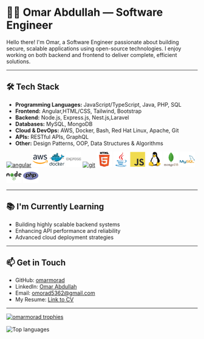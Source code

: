

# 👨‍💻 Omar Abdullah — Software Engineer

Hello there! I'm Omar, a Software Engineer passionate about building secure, scalable applications using open-source technologies. I enjoy working on both backend and frontend to deliver complete, efficient solutions.

---

## 🛠️ Tech Stack

* **Programming Languages:** JavaScript/TypeScript, Java, PHP, SQL
* **Frontend:** Angular,HTML/CSS, Tailwind, Bootstrap
* **Backend:** Node.js, Express.js, Nest.js,Laravel
* **Databases:** MySQL, MongoDB
* **Cloud & DevOps:** AWS, Docker, Bash, Red Hat Linux, Apache, Git
* **APIs:** RESTful APIs, GraphQL
* **Other:** Design Patterns, OOP, Data Structures & Algorithms

<p align="left">
  <a href="https://angular.io" target="_blank" rel="noreferrer"><img src="https://angular.io/assets/images/logos/angular/angular.svg" alt="angular" width="40" height="40"/></a>
  <a href="https://aws.amazon.com" target="_blank" rel="noreferrer"><img src="https://raw.githubusercontent.com/devicons/devicon/master/icons/amazonwebservices/amazonwebservices-original-wordmark.svg" alt="aws" width="40" height="40"/></a>
  <a href="https://www.docker.com/" target="_blank" rel="noreferrer"><img src="https://raw.githubusercontent.com/devicons/devicon/master/icons/docker/docker-original-wordmark.svg" alt="docker" width="40" height="40"/></a>
  <a href="https://expressjs.com" target="_blank" rel="noreferrer"><img src="https://raw.githubusercontent.com/devicons/devicon/master/icons/express/express-original-wordmark.svg" alt="express" width="40" height="40"/></a>
  <a href="https://git-scm.com/" target="_blank" rel="noreferrer"><img src="https://www.vectorlogo.zone/logos/git-scm/git-scm-icon.svg" alt="git" width="40" height="40"/></a>
  <a href="https://www.w3.org/html/" target="_blank" rel="noreferrer"><img src="https://raw.githubusercontent.com/devicons/devicon/master/icons/html5/html5-original-wordmark.svg" alt="html5" width="40" height="40"/></a>
  <a href="https://www.java.com" target="_blank" rel="noreferrer"><img src="https://raw.githubusercontent.com/devicons/devicon/master/icons/java/java-original.svg" alt="java" width="40" height="40"/></a>
  <a href="https://developer.mozilla.org/en-US/docs/Web/JavaScript" target="_blank" rel="noreferrer"><img src="https://raw.githubusercontent.com/devicons/devicon/master/icons/javascript/javascript-original.svg" alt="javascript" width="40" height="40"/></a>
  <a href="https://www.linux.org/" target="_blank" rel="noreferrer"><img src="https://raw.githubusercontent.com/devicons/devicon/master/icons/linux/linux-original.svg" alt="linux" width="40" height="40"/></a>
  <a href="https://www.mongodb.com/" target="_blank" rel="noreferrer"><img src="https://raw.githubusercontent.com/devicons/devicon/master/icons/mongodb/mongodb-original-wordmark.svg" alt="mongodb" width="40" height="40"/></a>
  <a href="https://www.mysql.com/" target="_blank" rel="noreferrer"><img src="https://raw.githubusercontent.com/devicons/devicon/master/icons/mysql/mysql-original-wordmark.svg" alt="mysql" width="40" height="40"/></a>
  <a href="https://nodejs.org" target="_blank" rel="noreferrer"><img src="https://raw.githubusercontent.com/devicons/devicon/master/icons/nodejs/nodejs-original-wordmark.svg" alt="nodejs" width="40" height="40"/></a>
  <a href="https://www.php.net" target="_blank" rel="noreferrer"><img src="https://raw.githubusercontent.com/devicons/devicon/master/icons/php/php-original.svg" alt="php" width="40" height="40"/></a>

</p>

---

## 📚 I'm Currently Learning

* Building highly scalable backend systems
* Enhancing API performance and reliability
* Advanced cloud deployment strategies

---

## 📫 Get in Touch

* GitHub: [omarmorad](https://github.com/omarmorad)
* LinkedIn: [Omar Abdullah](https://www.linkedin.com/in/omar-abdullah-27a96b285)
* Email: [omorad5362@gmail.com](mailto:omorad5362@gmail.com)
* My Resume: [Link to CV](https://drive.google.com/file/d/1mFJ0hiI1quzEMR4ANFd0ezAobeWLuUCQ/view?usp=drive_link)

---

<p align="left">
  <a href="https://github.com/ryo-ma/github-profile-trophy">
    <img src="https://github-profile-trophy.vercel.app/?username=omarmorad" alt="omarmorad trophies" />
  </a>
</p>

<p>
  <img align="center" src="https://github-readme-stats.vercel.app/api/top-langs?username=omarmorad&show_icons=true&locale=en&layout=compact" alt="Top languages" />
</p>

